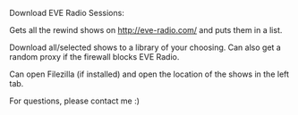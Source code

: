 Download EVE Radio Sessions:

Gets all the rewind shows on http://eve-radio.com/ and puts them in a list.

Download all/selected shows to a library of your choosing.
Can also get a random proxy if the firewall blocks EVE Radio.

Can open Filezilla (if installed) and open the location of the shows in the left tab.

For questions, please contact me :)
